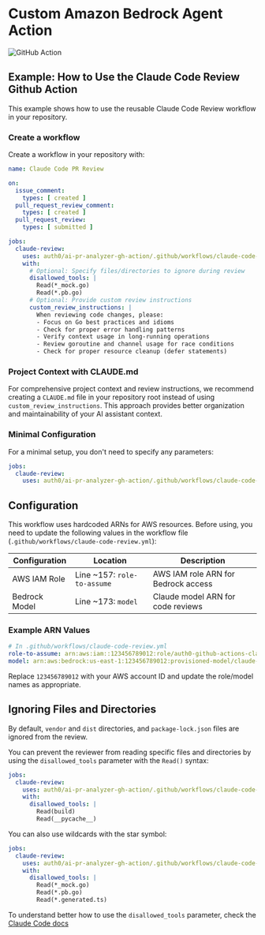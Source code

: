 # Custom Amazon Bedrock Agent Action

![GitHub Action](https://img.shields.io/badge/Custom%20Bedrock%20Analysis-blue)

## Example: How to Use the Claude Code Review Github Action

This example shows how to use the reusable Claude Code Review workflow in your repository.

### Create a workflow

Create a workflow in your repository with:

```yaml
name: Claude Code PR Review

on:
  issue_comment:
    types: [ created ]
  pull_request_review_comment:
    types: [ created ]
  pull_request_review:
    types: [ submitted ]

jobs:
  claude-review:
    uses: auth0/ai-pr-analyzer-gh-action/.github/workflows/claude-code-review.yml@main
    with:
      # Optional: Specify files/directories to ignore during review
      disallowed_tools: |
        Read(*_mock.go)
        Read(*.pb.go)
      # Optional: Provide custom review instructions
      custom_review_instructions: |
        When reviewing code changes, please:
        - Focus on Go best practices and idioms
        - Check for proper error handling patterns
        - Verify context usage in long-running operations
        - Review goroutine and channel usage for race conditions
        - Check for proper resource cleanup (defer statements)
```

### Project Context with CLAUDE.md

For comprehensive project context and review instructions, we recommend creating a `CLAUDE.md` file in your repository root instead of using `custom_review_instructions`. This approach provides better organization and maintainability of your AI assistant context.

### Minimal Configuration

For a minimal setup, you don't need to specify any parameters:

```yaml
jobs:
  claude-review:
    uses: auth0/ai-pr-analyzer-gh-action/.github/workflows/claude-code-review.yml@main
```

## Configuration

This workflow uses hardcoded ARNs for AWS resources. Before using, you need to update the following values in the workflow file (`.github/workflows/claude-code-review.yml`):

| Configuration | Location | Description |
|---------------|----------|-------------|
| AWS IAM Role | Line ~157: `role-to-assume` | AWS IAM role ARN for Bedrock access |
| Bedrock Model | Line ~173: `model` | Claude model ARN for code reviews |

### Example ARN Values

```yaml
# In .github/workflows/claude-code-review.yml
role-to-assume: arn:aws:iam::123456789012:role/auth0-github-actions-claude-role
model: arn:aws:bedrock:us-east-1:123456789012:provisioned-model/claude-3-5-sonnet-bedrock
```

Replace `123456789012` with your AWS account ID and update the role/model names as appropriate.

## Ignoring Files and Directories

By default, `vendor` and `dist` directories, and `package-lock.json` files are ignored from the review.

You can prevent the reviewer from reading specific files and directories by using the `disallowed_tools` parameter with the `Read()` syntax:

```yaml
jobs:
  claude-review:
    uses: auth0/ai-pr-analyzer-gh-action/.github/workflows/claude-code-review.yml@main
    with:
      disallowed_tools: |
        Read(build)
        Read(__pycache__)
```

You can also use wildcards with the star symbol:

```yaml
jobs:
  claude-review:
    uses: auth0/ai-pr-analyzer-gh-action/.github/workflows/claude-code-review.yml@main
    with:
      disallowed_tools: |
        Read(*_mock.go)
        Read(*.pb.go)
        Read(*.generated.ts)
```

To understand better how to use the `disallowed_tools` parameter, check the [Claude Code docs](https://github.com/anthropics/claude-code-action?tab=readme-ov-file#custom-tools)